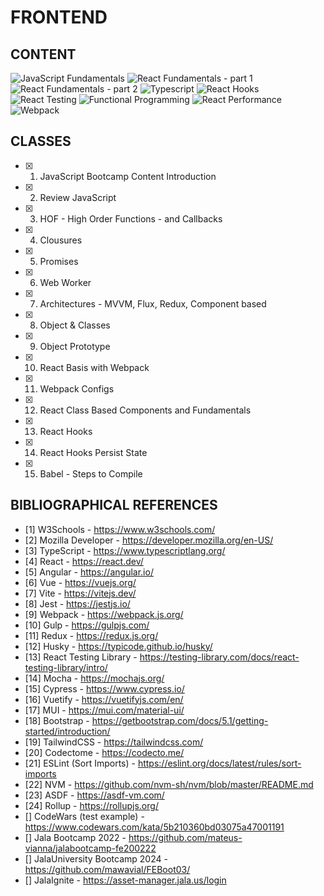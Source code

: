 # FRONTEND

## CONTENT

![JavaScript Fundamentals](assets/images/js_fundamentals.png)
![React Fundamentals - part 1](assets/images/react_fundamentals_part1.png)
![React Fundamentals - part 2](assets/images/react_fundamentals_part2.png)
![Typescript](assets/images/typescript.png)
![React Hooks](assets/images/react_hooks.png)
![React Testing](assets/images/react_testing.png)
![Functional Programming](assets/images/functional_programming.png)
![React Performance](assets/images/react_performance.png)
![Webpack](assets/images/webpack.png)

## CLASSES

- [x] 1. JavaScript Bootcamp Content Introduction
- [x] 2. Review JavaScript
- [x] 3. HOF - High Order Functions - and Callbacks
- [x] 4. Clousures
- [x] 5. Promises
- [x] 6. Web Worker
- [x] 7. Architectures - MVVM, Flux, Redux, Component based
- [x] 8. Object & Classes
- [x] 9. Object Prototype
- [x] 10. React Basis with Webpack
- [x] 11. Webpack Configs
- [x] 12. React Class Based Components and Fundamentals
- [x] 13. React Hooks
- [x] 14. React Hooks Persist State
- [x] 15. Babel - Steps to Compile

## BIBLIOGRAPHICAL REFERENCES

- [1] W3Schools - https://www.w3schools.com/
- [2] Mozilla Developer - https://developer.mozilla.org/en-US/
- [3] TypeScript - https://www.typescriptlang.org/
- [4] React - https://react.dev/
- [5] Angular - https://angular.io/
- [6] Vue - https://vuejs.org/
- [7] Vite - https://vitejs.dev/
- [8] Jest - https://jestjs.io/
- [9] Webpack - https://webpack.js.org/
- [10] Gulp - https://gulpjs.com/
- [11] Redux - https://redux.js.org/
- [12] Husky - https://typicode.github.io/husky/
- [13] React Testing Library - https://testing-library.com/docs/react-testing-library/intro/
- [14] Mocha - https://mochajs.org/
- [15] Cypress - https://www.cypress.io/
- [16] Vuetify - https://vuetifyjs.com/en/
- [17] MUI - https://mui.com/material-ui/
- [18] Bootstrap - https://getbootstrap.com/docs/5.1/getting-started/introduction/
- [19] TailwindCSS - https://tailwindcss.com/
- [20] Codectome - https://codecto.me/
- [21] ESLint (Sort Imports) - https://eslint.org/docs/latest/rules/sort-imports
- [22] NVM - https://github.com/nvm-sh/nvm/blob/master/README.md
- [23] ASDF - https://asdf-vm.com/
- [24] Rollup - https://rollupjs.org/
- [] CodeWars (test example) - https://www.codewars.com/kata/5b210360bd03075a47001191
- [] Jala Bootcamp 2022 - https://github.com/mateus-vianna/jalabootcamp-fe200222
- [] JalaUniversity Bootcamp 2024 - https://github.com/mawavial/FEBoot03/
- [] JalaIgnite - https://asset-manager.jala.us/login
